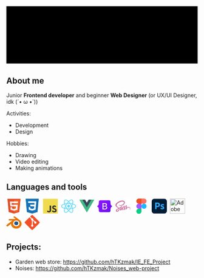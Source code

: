 <div id="header" align="center">
  <img src="./assets/header.gif"/>
</div>

## About me

<div id="about" align="left">
  <p>Junior <b>Frontend developer</b> and beginner <b>Web Designer</b> (or UX/UI Designer, idk (´• ω •`))</p>

Activities:
  - Development
  - Design

Hobbies:
  - Drawing
  - Video editing
  - Making animations
</div>

## Languages and tools

<div id="tools" align="left">
<img src="https://github.com/devicons/devicon/blob/master/icons/html5/html5-original.svg" title="HTML5" alt="HTML" width="40" height="40"/>&nbsp;
  <img src="https://github.com/devicons/devicon/blob/master/icons/css3/css3-plain.svg" title="CSS3" alt="CSS" width="40" height="40"/>&nbsp;
  <img src="https://github.com/devicons/devicon/blob/master/icons/javascript/javascript-original.svg" title="JavaScript" alt="JavaScript" width="40" height="40"/>&nbsp;
  <img src="https://github.com/devicons/devicon/blob/master/icons%2Freact%2Freact-original.svg" title="React" alt="React" width="40" height="40"/>&nbsp;
  <img src="https://github.com/devicons/devicon/blob/master/icons/vuejs/vuejs-original.svg" title="Vue" alt="Vue" width="40" height="40"/>&nbsp;
  <img src="https://github.com/devicons/devicon/blob/master/icons/bootstrap/bootstrap-original.svg" title="Bootstrap" alt="Bootstrap" width="40" height="40"/>&nbsp;
<!--   <img src="https://github.com/devicons/devicon/blob/master/icons/angularjs/angularjs-original.svg" title="Angular" alt="Angular" width="40" height="40"/>&nbsp; -->
  <img src="https://github.com/devicons/devicon/blob/master/icons/sass/sass-original.svg" title="SAAS" **alt="SAAS" width="40" height="40"/>&nbsp;
  <img src="https://github.com/devicons/devicon/blob/master/icons/figma/figma-original.svg" title="Figma" **alt="Figma" width="40" height="40"/>&nbsp;
  <img src="https://github.com/devicons/devicon/blob/master/icons/photoshop/photoshop-original.svg" title="Adobe Photoshop" **alt="Adobe Photoshop" width="40" height="40"/>&nbsp;
  <img src="https://upload.wikimedia.org/wikipedia/commons/f/fb/Adobe_Illustrator_CC_icon.svg" title="Adobe Illustrator" **alt="Adobe Illustrator" width="40" height="40"/>&nbsp;
 <img src="https://github.com/devicons/devicon/blob/master/icons%2Fblender%2Fblender-original.svg" title="Blender" **alt="Blender" width="40" height="40"/>&nbsp;
  <img src="https://github.com/devicons/devicon/blob/master/icons/git/git-original.svg" title="Git" **alt="Git" width="40" height="40"/>&nbsp;
</div> 

## Projects:
  - Garden web store: https://github.com/hTKzmak/IE_FE_Project
  - Noises: https://github.com/hTKzmak/Noises_web-project 
